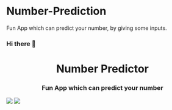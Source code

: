# Number-Prediction
Fun App which can predict your number, by giving some inputs.

### Hi there 👋
<h1 align="center">Number Predictor</h1>
<h3 align="center">Fun App which can predict your number  </h3>

<img src="/images/app1.jpg">
<img src="/images/app2.jpg">
